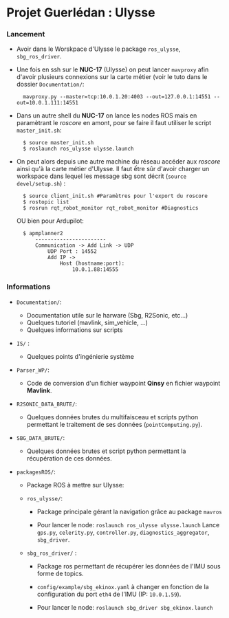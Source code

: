 Projet Guerlédan : Ulysse
===============

### Lancement

* Avoir dans le Worskpace d'Ulysse le package `ros_ulysse`, `sbg_ros_driver`.

* Une fois en ssh sur le **NUC-17** (Ulysse) on peut lancer `mavproxy` afin d'avoir plusieurs connexions sur la carte métier (voir le tuto dans le dossier `Documentation/`:

		mavproxy.py --master=tcp:10.0.1.20:4003 --out=127.0.0.1:14551 --out=10.0.1.111:14551
		
* Dans un autre shell du **NUC-17** on lance les nodes ROS mais en paramètrant le _roscore_ en amont, pour se faire il faut utiliser le script `master_init.sh`:

		$ source master_init.sh
		$ roslaunch ros_ulysse ulysse.launch
		
* On peut alors depuis une autre machine du réseau accéder aux _roscore_ ainsi qu'à la carte métier d'Ulysse. Il faut ếtre sûr d'avoir charger un workspace dans lequel les message sbg sont décrit (`source devel/setup.sh`) :

		$ source client_init.sh #Paramètres pour l'export du roscore
		$ rostopic list
		$ rosrun rqt_robot_monitor rqt_robot_monitor #Diagnostics
		
 	OU bien pour Ardupilot:
 	
 		$ apmplanner2
			-----------------------
			Communication -> Add Link -> UDP
				UDP Port : 14552
				Add IP -> 
					Host (hostname:port):
						10.0.1.88:14555

### Informations
* `Documentation/`: 
	* Documentation utile sur le harware (Sbg, R2Sonic, etc...)
	* Quelques tutoriel (mavlink, sim_vehicle, ...)
	* Quelques informations sur scripts

* `IS/` : 

	* Quelques points d'ingénierie système

* `Parser_WP/`: 

	* Code de conversion d'un fichier waypoint **Qinsy**  en fichier waypoint **Mavlink**.


* `R2SONIC_DATA_BRUTE/`: 

	* Quelques données brutes du multifaisceau et scripts python permettant le traitement de ses données (`pointComputing.py`).

* `SBG_DATA_BRUTE/`: 

	* Quelques données brutes et script python permettant la récupération de ces données.

* `packagesROS/`: 

	* Package ROS à mettre sur Ulysse:
	
	* `ros_ulysse/`: 
	
		* Package principale gérant la navigation grâce au package `mavros`
	
		* Pour lancer le node: `roslaunch ros_ulysse ulysse.launch`
		Lance `gps.py`, `celerity.py`, `controller.py`, `diagnostics_aggregator`, `sbg_driver`.
		
	* `sbg_ros_driver/` : 
		
		* Package ros permettant de récupérer les données de l'IMU sous forme de topics. 
		>
		
		* `config/example/sbg_ekinox.yaml` à changer en fonction de la configuration du port `eth4` de l'IMU (IP: `10.0.1.59`).
		>
		
		* Pour lancer le node: `roslaunch sbg_driver sbg_ekinox.launch`